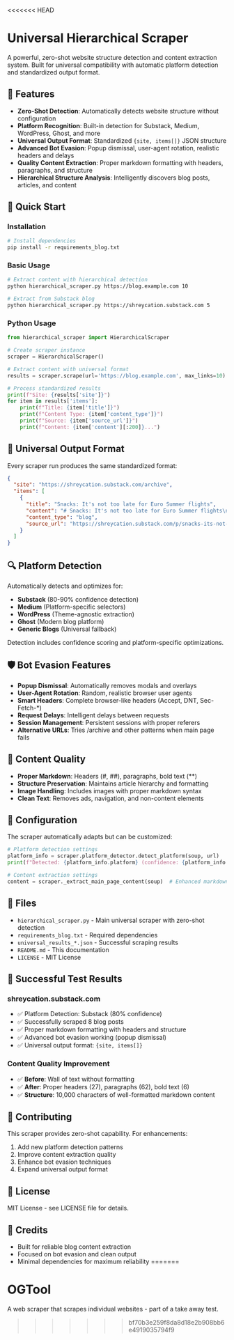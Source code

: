 <<<<<<< HEAD
# Universal Hierarchical Scraper

A powerful, zero-shot website structure detection and content extraction system. Built for universal compatibility with automatic platform detection and standardized output format.

## 🌟 Features

- **Zero-Shot Detection**: Automatically detects website structure without configuration
- **Platform Recognition**: Built-in detection for Substack, Medium, WordPress, Ghost, and more
- **Universal Output Format**: Standardized `{site, items[]}` JSON structure
- **Advanced Bot Evasion**: Popup dismissal, user-agent rotation, realistic headers and delays
- **Quality Content Extraction**: Proper markdown formatting with headers, paragraphs, and structure
- **Hierarchical Structure Analysis**: Intelligently discovers blog posts, articles, and content

## 🚀 Quick Start

### Installation

```bash
# Install dependencies
pip install -r requirements_blog.txt
```

### Basic Usage

```bash
# Extract content with hierarchical detection
python hierarchical_scraper.py https://blog.example.com 10

# Extract from Substack blog
python hierarchical_scraper.py https://shreycation.substack.com 5
```

### Python Usage

```python
from hierarchical_scraper import HierarchicalScraper

# Create scraper instance
scraper = HierarchicalScraper()

# Extract content with universal format
results = scraper.scrape(url='https://blog.example.com', max_links=10)

# Process standardized results
print(f"Site: {results['site']}")
for item in results['items']:
    print(f"Title: {item['title']}")
    print(f"Content Type: {item['content_type']}")
    print(f"Source: {item['source_url']}")
    print(f"Content: {item['content'][:200]}...")
```

## 📖 Universal Output Format

Every scraper run produces the same standardized format:

```json
{
  "site": "https://shreycation.substack.com/archive",
  "items": [
    {
      "title": "Snacks: It's not too late for Euro Summer flights",
      "content": "# Snacks: It's not too late for Euro Summer flights\n\n### Procrastinators rejoice...",
      "content_type": "blog",
      "source_url": "https://shreycation.substack.com/p/snacks-its-not-too-late-for-euro"
    }
  ]
}
```

## 🔍 Platform Detection

Automatically detects and optimizes for:

- **Substack** (80-90% confidence detection)
- **Medium** (Platform-specific selectors)
- **WordPress** (Theme-agnostic extraction)
- **Ghost** (Modern blog platform)
- **Generic Blogs** (Universal fallback)

Detection includes confidence scoring and platform-specific optimizations.

## 🛡️ Bot Evasion Features

- **Popup Dismissal**: Automatically removes modals and overlays
- **User-Agent Rotation**: Random, realistic browser user agents  
- **Smart Headers**: Complete browser-like headers (Accept, DNT, Sec-Fetch-*)
- **Request Delays**: Intelligent delays between requests
- **Session Management**: Persistent sessions with proper referers
- **Alternative URLs**: Tries /archive and other patterns when main page fails

## 🎯 Content Quality

- **Proper Markdown**: Headers (#, ##), paragraphs, bold text (**)
- **Structure Preservation**: Maintains article hierarchy and formatting
- **Image Handling**: Includes images with proper markdown syntax
- **Clean Text**: Removes ads, navigation, and non-content elements

## 🔧 Configuration

The scraper automatically adapts but can be customized:

```python
# Platform detection settings
platform_info = scraper.platform_detector.detect_platform(soup, url)
print(f"Detected: {platform_info.platform} (confidence: {platform_info.confidence})")

# Content extraction settings  
content = scraper._extract_main_page_content(soup)  # Enhanced markdown
```

## 📁 Files

- `hierarchical_scraper.py` - Main universal scraper with zero-shot detection
- `requirements_blog.txt` - Required dependencies
- `universal_results_*.json` - Successful scraping results
- `README.md` - This documentation
- `LICENSE` - MIT License

## 🎯 Successful Test Results

### shreycation.substack.com
- ✅ Platform Detection: Substack (80% confidence)
- ✅ Successfully scraped 8 blog posts
- ✅ Proper markdown formatting with headers and structure
- ✅ Advanced bot evasion working (popup dismissal)
- ✅ Universal output format: `{site, items[]}`

### Content Quality Improvement
- ✅ **Before**: Wall of text without formatting
- ✅ **After**: Proper headers (27), paragraphs (62), bold text (6)
- ✅ **Structure**: 10,000 characters of well-formatted markdown content

## 🤝 Contributing

This scraper provides zero-shot capability. For enhancements:

1. Add new platform detection patterns
2. Improve content extraction quality  
3. Enhance bot evasion techniques
4. Expand universal output format

## 📄 License

MIT License - see LICENSE file for details.

## 🙏 Credits

- Built for reliable blog content extraction
- Focused on bot evasion and clean output
- Minimal dependencies for maximum reliability
=======
# OGTool
A web scraper that scrapes individual websites - part of a take away test.
>>>>>>> bf70b3e259f8da8d18e2b908bb6e4919035794f9
